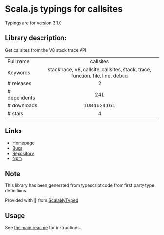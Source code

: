 
# Scala.js typings for callsites

Typings are for version 3.1.0

## Library description:
Get callsites from the V8 stack trace API

|                    |                 |
| ------------------ | :-------------: |
| Full name          | callsites |
| Keywords           | stacktrace, v8, callsite, callsites, stack, trace, function, file, line, debug |
| # releases         | 2 |
| # dependents       | 241 |
| # downloads        | 1084624161 |
| # stars            | 4 |

## Links
- [Homepage](https://github.com/sindresorhus/callsites#readme)
- [Bugs](https://github.com/sindresorhus/callsites/issues)
- [Repository](https://github.com/sindresorhus/callsites)
- [Npm](https://www.npmjs.com/package/callsites)
    


## Note
This library has been generated from typescript code from first party type definitions.

Provided with :purple_heart: from [ScalablyTyped](https://github.com/oyvindberg/ScalablyTyped)

## Usage
See [the main readme](../../readme.md) for instructions.


